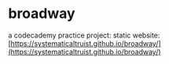 # broadway

a codecademy practice project: static website: [https://systematicaltruist.github.io/broadway/](https://systematicaltruist.github.io/broadway/)
